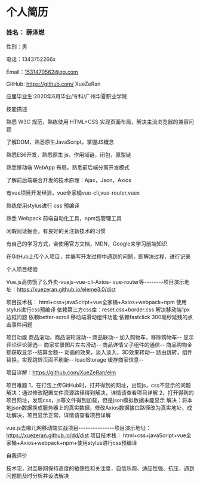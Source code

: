 # 个人简历

### 姓名： 薛泽燃

性别：男

电话：1343752266x

Email：1531470562@qq.com

GitHub: https://github.com/ XueZeRan

应届毕业生:2020年6月毕业/专科/广州华夏职业学院


技能描述

熟悉 W3C 规范，熟练使用 HTML+CSS 实现页面布局，解决主流浏览器的兼容问题

了解DOM，熟悉原生JavaScript，掌握JS概念

熟悉ES6开发，熟悉原生 js，作用域链，闭包，原型链

熟悉移动端 WebApp 布局，熟悉前后端分离开发模式

了解前后端联合开发的技术原理：Ajax，Json，Axios

有vue项目开发经验，vue全家桶vue-cli,vue-router,vuex

熟练使用stylus进行 css 预编译

熟悉 Webpack 前端自动化工具，npm包管理工具

闲暇阅读掘金，有良好的关注新技术的习惯

有自己的学习方式，会使用官方文档，MDN，Google来学习前端知识

在GitHub上传个人项目，并编写开发过程中遇到的问题，即解决过程，进行记录


个人项目经验

Vue.js高仿饿了么外卖-vuejs-vue-cli-Axios- vue-router等--------项目演示地址：https://xuezeran.github.io/eleme3.0/dist

项目技术栈：
html+css+javaScript+vue全家桶+Axios+webpack+npm
使用stylus进行css预编译
依赖第三方css库：reset.css+border.css 解决移动端1px边框问题
依赖better-scroll 移动端滑动组件功能
依赖fastclick 300毫秒延残的点击事件问题

项目功能
商品滚动，商品滚轮滚动--
商品联动--
加入购物车，移除购物车--
显示评论评论筛选--
商家实景图片左右滑动--
商品详情父子组件的通信--
商品购物金额获取显示--结算金额--
动画的效果，淡入淡入，3D效果转动--
路由跳转，组件替换，实现跳转页面不刷新--
loaclStorage 缓存商家信息--



项目详解：https://github.com/XueZeRan/elm

项目难题
1，在打包上传GitHub时，打开得到的网址，出现js，css不显示的问题
解决：通过修改配置文件资源路径得到解决，详情请查看项目详解
2，打开得到的项目网址，发现css，js等文件得到加载，但是json模拟数据未能显示
解决：将本地json数据换成服务器上的真实数据，修改Axios数据接口路径改为真实地址，成功解决，项目显示正常，详情请查看项目详解

vue.js去哪儿网移动端实战项目---------------项目演示地址：https://xuezeran.github.io/dd/dist
项目技术栈：
html+css+javaScript+vue全家桶+Axios+webpack+npm+使用stylus进行css预编译

自我评价

技术宅，对互联网保持高度的敏感性和关注度，自信乐观、适应性强、抗压，遇到问题能及时分析并设法解决

